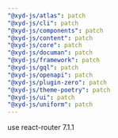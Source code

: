 ```yaml
---
"@xyd-js/atlas": patch
"@xyd-js/cli": patch
"@xyd-js/components": patch
"@xyd-js/content": patch
"@xyd-js/core": patch
"@xyd-js/documan": patch
"@xyd-js/framework": patch
"@xyd-js/gql": patch
"@xyd-js/openapi": patch
"@xyd-js/plugin-zero": patch
"@xyd-js/theme-poetry": patch
"@xyd-js/ui": patch
"@xyd-js/uniform": patch
---
```


use react-router 7.1.1
